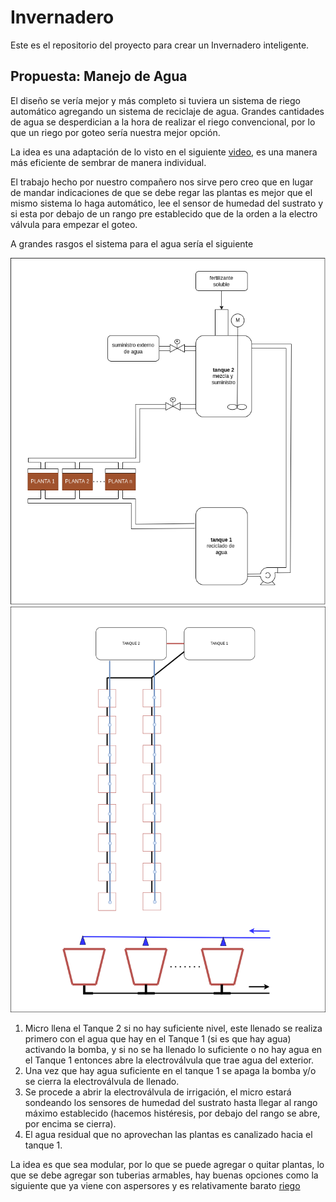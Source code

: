 # Invernadero

Este es el repositorio del proyecto para crear un Invernadero inteligente.

## Propuesta: Manejo de Agua

El diseño se vería mejor y más completo si tuviera un sistema de riego automático agregando un sistema de reciclaje de agua. Grandes cantidades de agua se desperdician a la hora de realizar el riego convencional, por lo que un riego por goteo sería nuestra mejor opción.

La idea es una adaptación de lo visto en el siguiente [video](https://www.youtube.com/watch?v=jeU_AZy9j3U), es una manera más eficiente de sembrar de manera individual.

El trabajo hecho por nuestro compañero nos sirve pero creo que en lugar de mandar indicaciones de que se debe regar las plantas es mejor que el mismo sistema lo haga automático, lee el sensor de humedad del sustrato y si esta por debajo de un rango pre establecido que de la orden a la electro válvula para empezar el goteo.

A grandes rasgos el sistema para el agua sería el siguiente

![lateral](./images/lateral.png)
![aerea](./images/aereo.png)

1. Micro llena el Tanque 2 si no hay suficiente nivel, este llenado se realiza primero con el agua que hay en el Tanque 1 (si es que hay agua) activando la bomba, y si no se ha llenado lo suficiente o no hay agua en el Tanque 1 entonces abre la electroválvula que trae agua del exterior.
2. Una vez que hay agua suficiente en el tanque 1 se apaga la bomba y/o se cierra la electroválvula de llenado.
3. Se procede a abrir la electroválvula de irrigación, el micro estará sondeando los sensores de humedad del sustrato hasta llegar al rango máximo establecido (hacemos histéresis, por debajo del rango se abre, por encima se cierra).
4. El agua residual que no aprovechan las plantas es canalizado hacia el tanque 1.

La idea es que sea modular, por lo que se puede agregar o quitar plantas, lo que se debe agregar son tuberias armables, hay buenas opciones como la siguiente que ya viene con aspersores y es relativamente barato [riego](https://www.tiendamia.cr/p/amz/b0d7mgpp7m/drip-irrigation-system-180-pcs-164ft-garden-irrigation-system-1-4)

